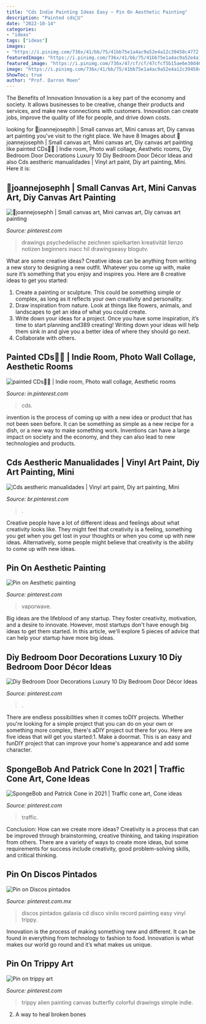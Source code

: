 ```yaml
---
title: "Cds Indie Painting Ideas Easy ~ Pin On Aesthetic Painting"
description: "Painted cds🧞‍♀️"
date: "2022-10-14"
categories:
- "ideas"
tags: ["ideas"]
images:
- "https://i.pinimg.com/736x/41/bb/75/41bb75e1a4ac9a52e4a12c39458c4772.jpg"
featuredImage: "https://i.pinimg.com/736x/41/bb/75/41bb75e1a4ac9a52e4a12c39458c4772.jpg"
featured_image: "https://i.pinimg.com/736x/47/cf/cf/47cfcf5b15ae6e30d4605baca9239468.jpg"
image: "https://i.pinimg.com/736x/41/bb/75/41bb75e1a4ac9a52e4a12c39458c4772.jpg"
ShowToc: true
author: "Prof. Darron Moen"
---
```



The Benefits of Innovation
Innovation is a key part of the economy and society. It allows businesses to be creative, change their products and services, and make new connections with customers. Innovation can create jobs, improve the quality of life for people, and drive down costs.

	

		
looking for 🧿joannejosephh | Small canvas art, Mini canvas art, Diy canvas art painting you've visit to the right place. We have 8 Images about 🧿joannejosephh | Small canvas art, Mini canvas art, Diy canvas art painting like painted CDs🧞‍♀️ | Indie room, Photo wall collage, Aesthetic rooms, Diy Bedroom Door Decorations Luxury 10 Diy Bedroom Door Décor Ideas and also Cds aestheric manualidades | Vinyl art paint, Diy art painting, Mini. Here it is:
		
    
## 🧿joannejosephh | Small Canvas Art, Mini Canvas Art, Diy Canvas Art Painting

<img loading=lazy src="https://i.pinimg.com/originals/87/e7/32/87e732222c97ba3282b936fed3134c0e.jpg" onerror="this.onerror=null;this.src='https://tse3.mm.bing.net/th?id=OIP.2VGkU6jWSzXMWgeiAt2yjwHaMZ&amp;pid=15.1';" alt="🧿joannejosephh | Small canvas art, Mini canvas art, Diy canvas art painting">

_Source: pinterest.com_

>drawings psychedelische zeichnen spielkarten kreativität lienzo notizen beginners inacc hil drawingseasy blogutv. 

	

What are some creative ideas?
Creative ideas can be anything from writing a new story to designing a new outfit. Whatever you come up with, make sure it’s something that you enjoy and inspires you. Here are 8 creative ideas to get you started: 
1) Create a painting or sculpture. This could be something simple or complex, as long as it reflects your own creativity and personality. 
2) Draw inspiration from nature. Look at things like flowers, animals, and landscapes to get an idea of what you could create. 
3) Write down your ideas for a project. Once you have some inspiration, it’s time to start planning and389 creating! Writing down your ideas will help them sink in and give you a better idea of where they should go next. 
4) Collaborate with others.

    
## Painted CDs🧞‍♀️ | Indie Room, Photo Wall Collage, Aesthetic Rooms

<img loading=lazy src="https://i.pinimg.com/736x/41/bb/75/41bb75e1a4ac9a52e4a12c39458c4772.jpg" onerror="this.onerror=null;this.src='https://tse1.mm.bing.net/th?id=OIP.mMqQ0VNdyOZ8FHE63QsJcAHaJQ&amp;pid=15.1';" alt="painted CDs🧞‍♀️ | Indie room, Photo wall collage, Aesthetic rooms">

_Source: in.pinterest.com_

>cds. 

	

invention is the process of coming up with a new idea or product that has not been seen before. It can be something as simple as a new recipe for a dish, or a new way to make something work. Inventions can have a large impact on society and the economy, and they can also lead to new technologies and products.

    
## Cds Aestheric Manualidades | Vinyl Art Paint, Diy Art Painting, Mini

<img loading=lazy src="https://i.pinimg.com/736x/e5/ca/7c/e5ca7c380f6fb82a0bfda61def2782c4.jpg" onerror="this.onerror=null;this.src='https://tse2.mm.bing.net/th?id=OIP.YD5wQ15lYklLRB_WKe2sGgHaJ3&amp;pid=15.1';" alt="Cds aestheric manualidades | Vinyl art paint, Diy art painting, Mini">

_Source: br.pinterest.com_

>. 

	

Creative people have a lot of different ideas and feelings about what creativity looks like. They might feel that creativity is a feeling, something you get when you get lost in your thoughts or when you come up with new ideas. Alternatively, some people might believe that creativity is the ability to come up with new ideas.

    
## Pin On Aesthetic Painting

<img loading=lazy src="https://i.pinimg.com/736x/66/c6/c8/66c6c81572ac5cd9bf796357a0dfbf49.jpg" onerror="this.onerror=null;this.src='https://tse2.mm.bing.net/th?id=OIP.bdwetjcMoEICY2jfUkYHCwHaON&amp;pid=15.1';" alt="Pin on Aesthetic painting">

_Source: pinterest.com_

>vaporwave. 

	

Big ideas are the lifeblood of any startup. They foster creativity, motivation, and a desire to innovate. However, most startups don't have enough big ideas to get them started. In this article, we'll explore 5 pieces of advice that can help your startup have more big ideas.

    
## Diy Bedroom Door Decorations Luxury 10 Diy Bedroom Door Décor Ideas

<img loading=lazy src="https://i.pinimg.com/736x/47/cf/cf/47cfcf5b15ae6e30d4605baca9239468.jpg" onerror="this.onerror=null;this.src='https://tse4.mm.bing.net/th?id=OIP.iXUvSCE7XSp2uWCihEzpUQHaJ1&amp;pid=15.1';" alt="Diy Bedroom Door Decorations Luxury 10 Diy Bedroom Door Décor Ideas">

_Source: pinterest.com_

>. 

	

There are endless possibilities when it comes toDIY projects. Whether you're looking for a simple project that you can do on your own or something more complex, there's aDIY project out there for you. Here are five ideas that will get you started:1. Make a doormat. This is an easy and funDIY project that can improve your home's appearance and add some character.

    
## SpongeBob And Patrick Cone In 2021 | Traffic Cone Art, Cone Ideas

<img loading=lazy src="https://i.pinimg.com/736x/37/c2/6d/37c26d1e9fda985048bd65518cfa84c3.jpg" onerror="this.onerror=null;this.src='https://tse3.mm.bing.net/th?id=OIP.mz4eSzDwI6P6tKSb2jWwGgHaJ3&amp;pid=15.1';" alt="SpongeBob and Patrick Cone in 2021 | Traffic cone art, Cone ideas">

_Source: pinterest.com_

>traffic. 

	

Conclusion: How can we create more ideas?
Creativity is a process that can be improved through brainstorming, creative thinking, and taking inspiration from others. There are a variety of ways to create more ideas, but some requirements for success include creativity, good problem-solving skills, and critical thinking.

    
## Pin On Discos Pintados

<img loading=lazy src="https://i.pinimg.com/736x/2f/5e/98/2f5e98ab1d67b9249830df8e2cb3200c.jpg" onerror="this.onerror=null;this.src='https://tse4.mm.bing.net/th?id=OIP.qVkA2IPr5auHglqK6j1bOAHaJ3&amp;pid=15.1';" alt="Pin on Discos pintados">

_Source: pinterest.com.mx_

>discos pintados galaxia cd disco vinilo record painting easy vinyl trippy. 

	

Innovation is the process of making something new and different. It can be found in everything from technology to fashion to food. Innovation is what makes our world go round and it’s what makes us unique.

    
## Pin On Trippy Art

<img loading=lazy src="https://i.pinimg.com/736x/ad/0b/83/ad0b83427456c868fff37fa4a13de10e.jpg" onerror="this.onerror=null;this.src='https://tse1.mm.bing.net/th?id=OIP.T6PYXzEcPmJS_hEzR2Jh4QHaNK&amp;pid=15.1';" alt="Pin on trippy art">

_Source: pinterest.com_

>trippy alien painting canvas butterfly colorful drawings simple indie. 

	

2. A way to heal broken bones 

